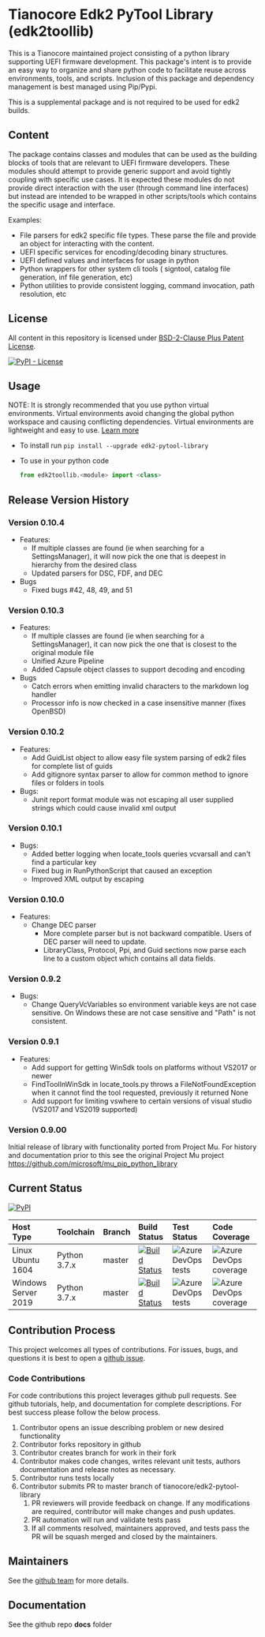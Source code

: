 # Tianocore Edk2 PyTool Library (edk2toollib)

This is a Tianocore maintained project consisting of a python library supporting UEFI firmware development.  This package's intent is to provide an easy way to organize and share python code to facilitate reuse across environments, tools, and scripts.  Inclusion of this package and dependency management is best managed using Pip/Pypi.

This is a supplemental package and is not required to be used for edk2 builds.

## Content

The package contains classes and modules that can be used as the building blocks of tools that are relevant to UEFI firmware developers.  These modules should attempt to provide generic support and avoid tightly coupling with specific use cases.  It is expected these modules do not provide direct interaction with the user (through command line interfaces) but instead are intended to be wrapped in other scripts/tools which contains the specific usage and interface.

Examples:

* File parsers for edk2 specific file types.  These parse the file and provide an object for interacting with the content.
* UEFI specific services for encoding/decoding binary structures.
* UEFI defined values and interfaces for usage in python
* Python wrappers for other system cli tools ( signtool, catalog file generation, inf file generation, etc)
* Python utilities to provide consistent logging, command invocation, path resolution, etc

## License

All content in this repository is licensed under [BSD-2-Clause Plus Patent License](license.txt).

[![PyPI - License](https://img.shields.io/pypi/l/edk2_pytool_library.svg)](https://pypi.org/project/edk2-pytool-library/)

## Usage

NOTE: It is strongly recommended that you use python virtual environments.  Virtual environments avoid changing the global python workspace and causing conflicting dependencies.  Virtual environments are lightweight and easy to use.  [Learn more](https://docs.python.org/3/library/venv.html)

* To install run `pip install --upgrade edk2-pytool-library`
* To use in your python code

    ```python
    from edk2toollib.<module> import <class>
    ```

## Release Version History

### Version 0.10.4

* Features:
  * If multiple classes are found (ie when searching for a SettingsManager), it will now pick the one that is deepest in hierarchy from the desired class
  * Updated parsers for DSC, FDF, and DEC
* Bugs
  * Fixed bugs #42, 48, 49, and 51


### Version 0.10.3

* Features:
  * If multiple classes are found (ie when searching for a SettingsManager), it can now pick the one that is closest to the original module file
  * Unified Azure Pipeline
  * Added Capsule object classes to support decoding and encoding
* Bugs
  * Catch errors when emitting invalid characters to the markdown log handler
  * Processor info is now checked in a case insensitive manner (fixes OpenBSD)

### Version 0.10.2

* Features:
  * Add GuidList object to allow easy file system parsing of edk2 files for complete list of guids
  * Add gitignore syntax parser to allow for common method to ignore files or folders in tools
* Bugs:
  * Junit report format module was not escaping all user supplied strings which could cause invalid xml output

### Version 0.10.1

* Bugs:
  * Added better logging when locate_tools queries vcvarsall and can't find a particular key
  * Fixed bug in RunPythonScript that caused an exception
  * Improved XML output by escaping

### Version 0.10.0

* Features:
  * Change DEC parser
    * More complete parser but is not backward compatible.  Users of DEC parser will need to update.
    * LibraryClass, Protocol, Ppi, and Guid sections now parse each line to a custom object which contains all data fields.

### Version 0.9.2

* Bugs:
  * Change QueryVcVariables so environment variable keys are not case sensitive.  On Windows these are not case sensitive and "Path" is not consistent.

### Version 0.9.1

* Features:
  * Add support for getting WinSdk tools on platforms without VS2017 or newer
  * FindToolInWinSdk in locate_tools.py throws a FileNotFoundException when it cannot find the tool requested, previously it returned None
  * Add support for limiting vswhere to certain versions of visual studio (VS2017 and VS2019 supported)

### Version 0.9.00

Initial release of library with functionality ported from Project Mu.
For history and documentation prior to this see the original Project Mu project
https://github.com/microsoft/mu_pip_python_library

## Current Status

[![PyPI](https://img.shields.io/pypi/v/edk2_pytool_library.svg)](https://pypi.org/project/edk2-pytool-library/)

| Host Type | Toolchain | Branch | Build Status | Test Status | Code Coverage |
| :-------- | :-------- | :---- | :----- | :---- | :--- |
| Linux Ubuntu 1604 | Python 3.7.x | master | [![Build Status](https://dev.azure.com/tianocore/edk2-pytools-library/_apis/build/status/edk2-pytool-library%20-%20PR%20Gate%20-%20Linux)](https://dev.azure.com/tianocore/edk2-pytools-library/_build/latest?definitionId=1) | ![Azure DevOps tests](https://img.shields.io/azure-devops/tests/tianocore/edk2-pytools-library/1.svg) | ![Azure DevOps coverage](https://img.shields.io/azure-devops/coverage/tianocore/edk2-pytools-library/1.svg) |
| Windows Server 2019 | Python 3.7.x | master | [![Build Status](https://dev.azure.com/tianocore/edk2-pytools-library/_apis/build/status/Edk2-PyTool-Library%20PR%20build%20-%20Win%20-%20VS2019)](https://dev.azure.com/tianocore/edk2-pytools-library/_build/latest?definitionId=2) | ![Azure DevOps tests](https://img.shields.io/azure-devops/tests/tianocore/edk2-pytools-library/2.svg)| ![Azure DevOps coverage](https://img.shields.io/azure-devops/coverage/tianocore/edk2-pytools-library/2.svg) |

## Contribution Process

This project welcomes all types of contributions.
For issues, bugs, and questions it is best to open a [github issue](https://github.com/tianocore/edk2-pytool-library/issues).

### Code Contributions

For code contributions this project leverages github pull requests.  See github tutorials, help, and documentation for complete descriptions.
For best success please follow the below process.

1. Contributor opens an issue describing problem or new desired functionality
2. Contributor forks repository in github
3. Contributor creates branch for work in their fork
4. Contributor makes code changes, writes relevant unit tests, authors documentation and release notes as necessary.
5. Contributor runs tests locally
6. Contributor submits PR to master branch of tianocore/edk2-pytool-library
    1. PR reviewers will provide feedback on change.  If any modifications are required, contributor will make changes and push updates.
    2. PR automation will run and validate tests pass
    3. If all comments resolved, maintainers approved, and tests pass the PR will be squash merged and closed by the maintainers.

## Maintainers

See the [github team](https://github.com/orgs/tianocore/teams/edk-ii-tool-maintainers) for more details.

## Documentation

See the github repo __docs__ folder
